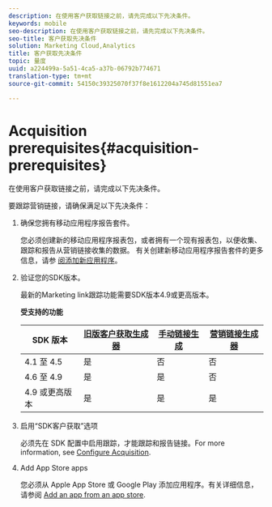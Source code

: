 ```yaml
---
description: 在使用客户获取链接之前，请先完成以下先决条件。
keywords: mobile
seo-description: 在使用客户获取链接之前，请先完成以下先决条件。
seo-title: 客户获取先决条件
solution: Marketing Cloud,Analytics
title: 客户获取先决条件
topic: 量度
uuid: a224499a-5a51-4ca5-a37b-06792b774671
translation-type: tm+mt
source-git-commit: 54150c39325070f37f8e1612204a745d81551ea7

---
```



# Acquisition prerequisites{#acquisition-prerequisites}

在使用客户获取链接之前，请完成以下先决条件。

要跟踪营销链接，请确保满足以下先决条件：

1. 确保您拥有移动应用程序报告套件。

   您必须创建新的移动应用程序报表包，或者拥有一个现有报表包，以便收集、跟踪和报告从营销链接收集的数据。 有关创建新移动应用程序报告套件的更多信息，请参 [阅添加新应用程序](/help/using/manage-apps/t-new-app.md)。

1. 验证您的SDK版本。

   最新的Marketing link跟踪功能需要SDK版本4.9或更高版本。

   **受支持的功能**

   | SDK 版本 | [旧版客户获取生成器](/help/using/acquisition-main/c-marketing-links-builder/t-create-edit-adobe-links/c-use-legacy-acquisition-links/c-use-legacy-acquisition-links.md) | [手动链接生成](/help/using/acquisition-main/c-marketing-links-builder/acquisition-link-manual.md) | [营销链接生成器](/help/using/acquisition-main/c-marketing-links-builder/c-marketing-links-builder.md) |
   |--- |--- |--- |--- |
   | 4.1 至 4.5 | 是 | 否 | 否 |
   | 4.6 至 4.9 | 是 | 是 | 否 |
   | 4.9 或更高版本 | 是 | 是 | 是 |

1. 启用“SDK客户获取”选项

   必须先在 SDK 配置中启用跟踪，才能跟踪和报告链接。For more information, see [Configure Acquisition](/help/using/acquisition-main/t-enable-acquisition.md).

1. Add App Store apps

   您必须从 Apple App Store 或 Google Play 添加应用程序。有关详细信息，请参阅 [Add an app from an app store](/help/using/manage-apps/c-app-store/t-app-store-app.md).
